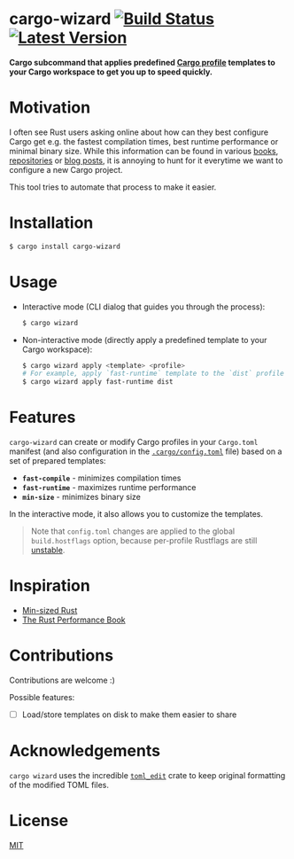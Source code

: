 # cargo-wizard [![Build Status]][actions] [![Latest Version]][crates.io]

[Build Status]: https://github.com/kobzol/cargo-wizard/actions/workflows/check.yml/badge.svg

[actions]: https://github.com/kobzol/cargo-wizard/actions?query=branch%3Amain

[Latest Version]: https://img.shields.io/crates/v/cargo-wizard.svg

[crates.io]: https://crates.io/crates/cargo-wizard

**Cargo subcommand that applies predefined [Cargo profile](https://doc.rust-lang.org/cargo/reference/profiles.html)
templates to your Cargo workspace to get you up to speed quickly.**

# Motivation
I often see Rust users asking online about how can they best configure Cargo get e.g. the fastest compilation times,
best
runtime performance or minimal binary size. While this information can be found in
various [books](https://nnethercote.github.io/perf-book/build-configuration.html), [repositories](https://github.com/johnthagen/min-sized-rust)
or [blog posts](https://kobzol.github.io/rust/rustc/2023/10/21/make-rust-compiler-5percent-faster.html), it is annoying
to hunt for it everytime we want to configure a new Cargo project.

This tool tries to automate that process to make it easier.

# Installation

```bash
$ cargo install cargo-wizard
```

# Usage

- Interactive mode (CLI dialog that guides you through the process):
    ```bash
    $ cargo wizard
    ```
- Non-interactive mode (directly apply a predefined template to your Cargo workspace):
    ```bash
    $ cargo wizard apply <template> <profile>
    # For example, apply `fast-runtime` template to the `dist` profile
    $ cargo wizard apply fast-runtime dist
    ```

# Features
`cargo-wizard` can create or modify Cargo profiles in your `Cargo.toml` manifest (and also configuration in
the [`.cargo/config.toml`](https://doc.rust-lang.org/cargo/reference/config.html#configuration-format) file) based on a
set of prepared templates:

- **`fast-compile`** - minimizes compilation times
- **`fast-runtime`** - maximizes runtime performance
- **`min-size`** - minimizes binary size

In the interactive mode, it also allows you to customize the templates.

> Note that `config.toml` changes are applied to the global `build.hostflags` option, because per-profile Rustflags are
> still [unstable](https://github.com/rust-lang/cargo/issues/10271).

# Inspiration

- [Min-sized Rust](https://github.com/johnthagen/min-sized-rust)
- [The Rust Performance Book](https://nnethercote.github.io/perf-book/build-configuration.html)

# Contributions
Contributions are welcome :)

Possible features:

- [ ] Load/store templates on disk to make them easier to share

# Acknowledgements

`cargo wizard` uses the incredible [`toml_edit`](https://docs.rs/toml_edit/latest/toml_edit/) crate to keep original
formatting of
the modified TOML files.

# License
[MIT](LICENSE)
